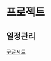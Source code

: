 # 프로젝트

## 일정관리

[구글시트](https://docs.google.com/spreadsheets/d/10w5geBMGSwjduNdDLhcziIM0-6vgpWIN2nsQWIQbK7E/edit?usp=sharing)